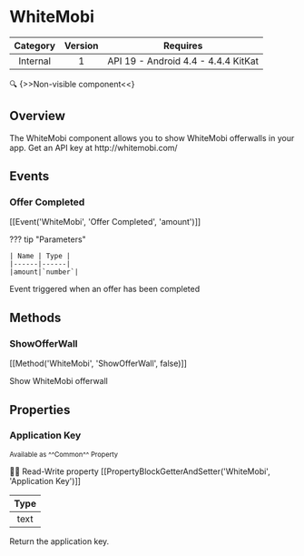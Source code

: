 # WhiteMobi

| Category | Version | Requires |
|:--------:|:-------:|:--------:|
|Internal|1|API 19 - Android 4.4 - 4.4.4 KitKat|

:mag: {>>Non-visible component<<}

## Overview

The WhiteMobi component allows you to show WhiteMobi offerwalls in your app. Get an API key at http\://whitemobi.com/

## Events

### Offer Completed

[[Event('WhiteMobi', 'Offer Completed', 'amount')]]

??? tip "Parameters"

    | Name | Type |
    |------|------|
    |amount|`number`|


Event triggered when an offer has been completed

## Methods

### ShowOfferWall

[[Method('WhiteMobi', 'ShowOfferWall', false)]]

Show WhiteMobi offerwall

## Properties

### Application Key

<small>Available as ^^Common^^ Property</small>

:eyes::pencil: Read-Write property
[[PropertyBlockGetterAndSetter('WhiteMobi', 'Application Key')]]

| Type |
|:----:|
|text|

Return the application key.
